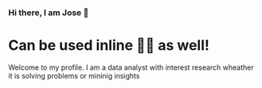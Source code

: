 ### Hi there, I am Jose <span class="wave">👋</span>

<h1>Can be used inline <span class="wave">👋🏾</span> as well!</h1>


Welcome to my profile. I am a data analyst with interest research wheather it is solving problems or mininig insights 

<!--
**jmart368/jmart368** is a ✨ _special_ ✨ repository because its `README.md` (this file) appears on your GitHub profile.

Here are some ideas to get you started:

- 🔭 I’m currently working on ...
- 🌱 I’m currently learning ...
- 👯 I’m looking to collaborate on ...
- 🤔 I’m looking for help with ...
- 💬 Ask me about ...
- 📫 How to reach me: ...
- 😄 Pronouns: ...
- ⚡ Fun fact: ...
-->
